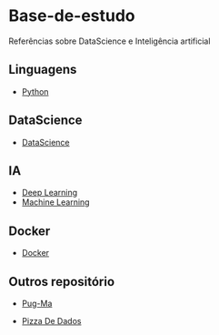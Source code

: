 # Base-de-estudo
Referências sobre DataScience e Inteligência artificial

## Linguagens
* [Python](https://github.com/levi-ufma/Base-de-estudo/blob/master/topicos/python.md)

## DataScience
* [DataScience](https://github.com/levi-ufma/Base-de-estudo/blob/master/topicos/datascience.md)

## IA
* [Deep Learning](https://github.com/levi-ufma/Base-de-estudo/blob/master/topicos/deep-learning.md)
* [Machine Learning](https://github.com/levi-ufma/Base-de-estudo/blob/master/topicos/machine-learning.md)

## Docker
* [Docker]((https://github.com/levi-ufma/Base-de-estudo/blob/master/topicos/docker.md))


## Outros repositório
* [Pug-Ma](https://github.com/pug-ma/materiais_estudo)

* [Pizza De Dados](https://github.com/PizzaDeDados/datascience-pizza)

